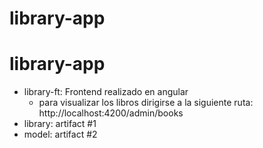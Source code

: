 # library-app
# library-app

- library-ft: Frontend realizado en angular
	- para visualizar los libros dirigirse a la siguiente ruta: http://localhost:4200/admin/books
- library: artifact #1
- model: artifact #2
